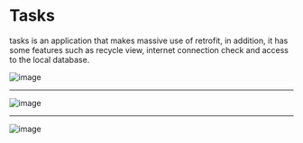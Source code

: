 # Tasks

tasks is an application that makes massive use of retrofit, in addition, it has some features such as recycle view, internet connection check and access to the local database.


![image](https://github.com/PyMarcus/tasks/assets/88283829/a96d6f72-4dd4-41b3-9d61-f41eabf808f3)

<hr>


![image](https://github.com/PyMarcus/tasks/assets/88283829/a283256c-8a2e-47ef-bb50-ae94de68d3d8)


<hr>

![image](https://github.com/PyMarcus/tasks/assets/88283829/14981388-ca3c-42be-8490-e98d8b271faa)

